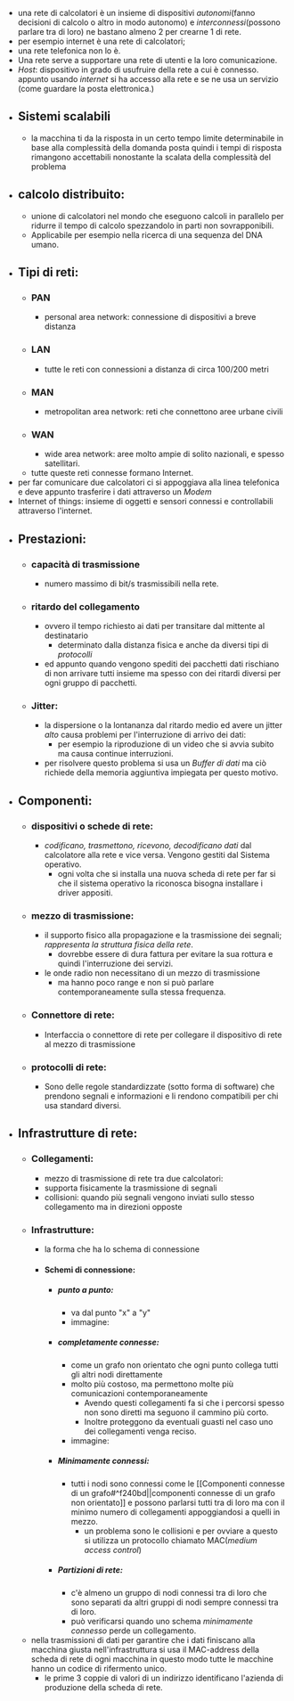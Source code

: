 - una rete di calcolatori è un insieme di dispositivi _autonomi_(fanno decisioni di calcolo o altro in modo autonomo) e _interconnessi_(possono parlare tra di loro) ne bastano almeno 2 per crearne 1 di rete.
- per esempio internet è una rete di calcolatori;
- una rete telefonica non lo è.
- Una rete serve a supportare una rete di utenti e la loro comunicazione.
- _Host_: dispositivo in grado di usufruire della rete a cui è connesso. appunto usando _internet_ si ha accesso alla rete e se ne usa un servizio (come guardare la posta elettronica.) 
- ## Sistemi scalabili
	- la macchina ti da la risposta in un certo tempo limite determinabile in base alla complessità della domanda posta quindi i tempi di risposta rimangono accettabili nonostante la scalata della complessità del problema 
- ## calcolo distribuito: 
	- unione di calcolatori nel mondo che eseguono calcoli in parallelo per ridurre il tempo di calcolo spezzandolo in parti non sovrapponibili.
	- Applicabile per esempio nella ricerca di una sequenza del DNA umano. 
- ## Tipi di reti:
	- ### PAN
		- personal area network: connessione di dispositivi a breve distanza
	- ### LAN
		- tutte le reti con connessioni a distanza di circa 100/200 metri
	- ### MAN
		- metropolitan area network: reti che connettono aree urbane civili 
	- ### WAN
		- wide area network: aree molto ampie di solito nazionali, e spesso satellitari.
	- tutte queste reti connesse formano Internet.
- per far comunicare due calcolatori ci si appoggiava alla linea telefonica e deve appunto trasferire i dati attraverso un _Modem_ 
- Internet of things: insieme di oggetti e sensori connessi e controllabili attraverso l'internet.
- ## Prestazioni:
	- ### capacità di trasmissione
		- numero massimo di bit/s trasmissibili nella rete.  
	- ### ritardo del collegamento
		- ovvero il tempo richiesto ai dati per transitare dal mittente al destinatario
			- determinato dalla distanza fisica e anche da diversi tipi di _protocolli_
		- ed appunto quando vengono spediti dei pacchetti dati rischiano di non arrivare tutti insieme ma spesso con dei ritardi diversi per ogni gruppo di pacchetti.
	- ### Jitter:
		- la dispersione o la lontananza dal ritardo medio ed avere un jitter _alto_ causa problemi per l'interruzione di arrivo dei dati:
			- per esempio la riproduzione di un video che si avvia subito ma causa continue interruzioni. 
		- per risolvere questo problema si usa un _Buffer di dati_  ma ciò richiede della memoria aggiuntiva impiegata per questo motivo.  
- ## Componenti:
	- ### dispositivi o schede di rete: 
		- _codificano, trasmettono, ricevono, decodificano dati_ dal calcolatore alla rete e vice versa. Vengono gestiti dal Sistema operativo.
			- ogni volta che si installa una nuova scheda di rete per far si che il sistema operativo la riconosca bisogna installare i driver appositi.
	- ### mezzo di trasmissione:
		- il supporto fisico alla propagazione e la trasmissione dei segnali; _rappresenta la struttura fisica della rete_.
			- dovrebbe essere di dura fattura per evitare la sua rottura e quindi l'interruzione dei servizi.
		- le onde radio non necessitano di un mezzo di trasmissione
			- ma hanno poco range e non si può parlare contemporaneamente sulla stessa frequenza.
	- ### Connettore di rete: 
		- Interfaccia o connettore di rete per collegare il dispositivo di rete al mezzo di trasmissione
	- ### protocolli di rete:
		- Sono delle regole standardizzate (sotto forma di software) che prendono segnali e informazioni e li rendono compatibili per chi usa standard diversi.
- ## Infrastrutture di rete:
	- ### Collegamenti:
		- mezzo di trasmissione di rete tra due calcolatori:
		- supporta fisicamente la trasmissione di segnali
		- collisioni: quando più segnali vengono inviati sullo stesso collegamento ma in direzioni opposte 
	- ### Infrastrutture:
		- la forma che ha lo schema di connessione
		- #### Schemi di connessione:
			- ##### punto a punto: 
				- va dal punto "x" a "y"
				- immagine:
			- ##### completamente connesse:
				- come un grafo non orientato che ogni punto collega tutti gli altri nodi direttamente 
				- molto più costoso, ma permettono molte più comunicazioni contemporaneamente
					- Avendo questi collegamenti fa si che i percorsi spesso non sono diretti ma seguono il cammino più corto.
					- Inoltre proteggono da eventuali guasti nel caso uno dei collegamenti venga reciso.
				- immagine:
			- ##### Minimamente connessi:
				- tutti i nodi sono connessi come le [[Componenti connesse di un grafo#^f240bd||componenti connesse di un grafo non orientato]] e possono parlarsi tutti tra di loro ma con il minimo numero di collegamenti appoggiandosi a quelli in mezzo.
					- un problema sono le collisioni e per ovviare a questo si utilizza un protocollo chiamato MAC(_medium access control_)  
			- ##### Partizioni di rete:
				- c'è almeno un gruppo di nodi connessi tra di loro che sono separati da altri gruppi di nodi sempre connessi tra di loro.
				- può verificarsi quando uno schema _minimamente connesso_ perde un collegamento. 
	- nella trasmissioni di dati per garantire che i dati finiscano alla macchina giusta nell'infrastruttura si usa il MAC-address della scheda di rete di ogni macchina in questo modo tutte le macchine hanno un codice di rifermento unico. 
		- le prime 3 coppie di valori di un indirizzo identificano l'azienda di produzione della scheda di rete.